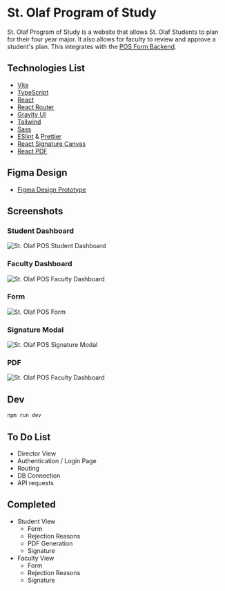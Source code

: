 # St. Olaf Program of Study

St. Olaf Program of Study is a website that allows St. Olaf Students to plan for their four year major. It also allows for faculty to review and approve a student's plan. This integrates with the [POS Form Backend](https://github.com/kombofuud/pos-form-backend).

## Technologies List

- [Vite](https://vitejs.dev/)
- [TypeScript](https://www.typescriptlang.org/)
- [React](https://react.dev/)
- [React Router](https://reactrouter.com/en/main)
- [Gravity UI](https://gravity-ui.com/)
- [Tailwind](https://tailwindcss.com/)
- [Sass](https://sass-lang.com/)
- [ESlint](https://eslint.org/) & [Prettier](https://prettier.io/)
- [React Signature Canvas](https://www.npmjs.com/package/react-signature-canvas)
- [React PDF](https://react-pdf.org/)

## Figma Design

- [Figma Design Prototype](https://www.figma.com/design/4Qm4nWdzbU04dDLyzQJa6h/St.-Olaf-POS-Gravity-UI?node-id=48654-31725&t=s3r66BASvuKHDBZR-1)

## Screenshots

### Student Dashboard

![St. Olaf POS Student Dashboard](.github/img/stolaf-pos-student.png)

### Faculty Dashboard

![St. Olaf POS Faculty Dashboard](.github/img/stolaf-pos-faculty.png)

### Form

![St. Olaf POS Form](.github/img/stolaf-pos-form.png)

### Signature Modal

![St. Olaf POS Signature Modal](.github/img/stolaf-pos-signature.png)

### PDF

![St. Olaf POS Faculty Dashboard](.github/img/stolaf-pos-pdf.png)

## Dev

```sh
npm run dev
```

## To Do List

- Director View
- Authentication / Login Page
- Routing
- DB Connection
- API requests

## Completed

- Student View
  - Form
  - Rejection Reasons
  - PDF Generation
  - Signature
- Faculty View
  - Form
  - Rejection Reasons
  - Signature
